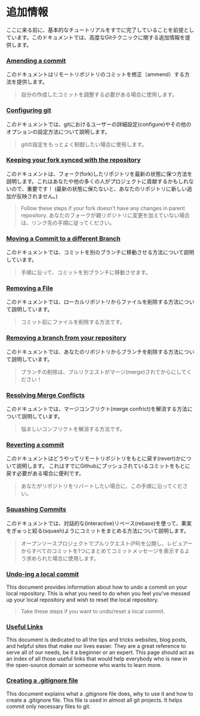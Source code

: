 # 追加情報

ここに来る前に、基本的なチュートリアルをすでに完了していることを前提としています。このドキュメントでは、高度なGitテクニックに関する追加情報を提供します。

### [Amending a commit](amending-a-commit.md)
このドキュメントはリモートリポジトリのコミットを修正（ammend）する方法を提供します。
> 自分の作成したコミットを調整する必要がある場合に使用します。

### [Configuring git](configuring-git.md)
このドキュメントでは、gitにおけるユーザーの詳細設定(configure)やその他のオプションの設定方法について説明します。
> gitの設定をもっとよく制御したい場合に使用します。

### [Keeping your fork synced with the repository](keeping-your-fork-synced-with-this-repository.md)
このドキュメントは、フォーク(fork)したリポジトリを最新の状態に保つ方法を説明します。これはあなたや他の多くの人がプロジェクトに貢献するかもしれないので、重要です！
(最新の状態に保たないと、あなたのリポジトリに新しい追加が反映されません。)
> Follow these steps if your fork doesn't have any changes in parent repository.
> あなたのフォークが親リポジトリに変更を加えていない場合は、リンク先の手順に従ってください。

### [Moving a Commit to a different Branch](moving-a-commit-to-a-different-branch.md)
このドキュメントでは、コミットを別のブランチに移動させる方法について説明しています。
> 手順に沿って、コミットを別ブランチに移動させます。

### [Removing a File](removing-a-file.md)
このドキュメントでは、ローカルリポジトリからファイルを削除する方法について説明しています。
> コミット前にファイルを削除する方法です。

### [Removing a branch from your repository](removing-branch-from-your-repository.md)
このドキュメントでは、あなたのリポジトリからブランチを削除する方法について説明しています。
> ブランチの削除は、プルリクエストがマージ(merge)されてからにしてください！

### [Resolving Merge Conflicts](resolving-merge-conflicts.md)
このドキュメントでは、マージコンフリクト(merge confrict)を解消する方法について説明しています。
> 悩ましいコンフリクトを解消する方法です。

### [Reverting a commit](reverting-a-commit.md)
このドキュメントはどうやってリモートリポジトリをもとに戻す(revert)かについて説明します。
これはすでにGithubにプッシュされているコミットをもとに戻す必要がある場合に便利です。
> あなたがリポジトリをリバートしたい場合に、この手順に沿ってください。

### [Squashing Commits](squashing-commits.md)
このドキュメントでは、対話的な(interactive)リベース(rebase)を使って、果実をぎゅっと絞る(squash)ようにコミットをまとめる方法について説明します。
> オープンソースプロジェクトでプルリクエスト(PR)を公開し、レビュアーからすべてのコミットを1つにまとめてコミットメッセージを表示するよう求められた場合に使用します。

### [Undo-ing a local commit](undoing-a-commit.md)
This document provides information about how to undo a commit on your local repository. This is what you need to do when you feel you've messed up your local repository and wish to reset the local repository.
> Take these steps if you want to undo/reset a local commit.

### [Useful Links](Useful-links-for-further-learning.md)
This document is dedicated to all the tips and tricks websites, blog posts, and helpful sites that make our lives easier. They are a great reference to serve all of our needs, be it a beginner or an expert. This page should act as an index of all those useful links that would help everybody who is new in the open-source domain or someone who wants to learn more.

### [Creating a .gitignore file](creating-a-gitignore-file.md)
This document explains what a .gitignore file does, why to use it and how to create a .gitignore file. This file is used in almost all git projects. It helps commit only necessary files to git.
